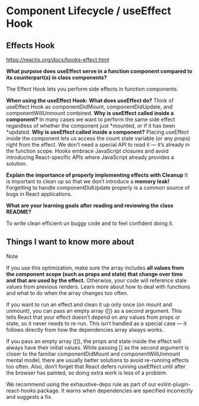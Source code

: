 # Component Lifecycle / useEffect Hook

## Effects Hook

<https://reactjs.org/docs/hooks-effect.html>

**What purpose does useEffect serve in a function component compared to its counterpart(s) in class components?**

The Effect Hook lets you perform side effects in function components.

**When using the useEffect Hook:**
    **What does useEffect do?**
        Think of useEffect Hook as componentDidMount, componentDidUpdate, and componentWillUnmount combined.
    **Why is useEffect called inside a component?**
        In many cases we want to perform the same side effect regardless of whether the component just *mounted, or if it has been *updated.
    **Why is useEffect called inside a component?**
        Placing useEffect inside the component lets us access the count state variable (or any props) right from the effect. We don’t need a special API to read it — it’s already in the function scope. Hooks embrace JavaScript closures and avoid introducing React-specific APIs where JavaScript already provides a solution.

**Explain the importance of properly implementing effects with Cleanup**
    It is important to clean up so that we don’t introduce a **memory leak!**
Forgetting to handle componentDidUpdate properly is a common source of bugs in React applications.

**What are your learning goals after reading and reviewing the class README?**

To write clean efficient un buggy code and to feel confident doing it.

## Things I want to know more about

Note

If you use this optimization, make sure the array includes **all values from the component scope (such as props and state) that change over time and that are used by the effect.** Otherwise, your code will reference stale values from previous renders. Learn more about how to deal with functions and what to do when the array changes too often.

If you want to run an effect and clean it up only once (on mount and unmount), you can pass an empty array ([]) as a second argument. This tells React that your effect doesn’t depend on any values from props or state, so it never needs to re-run. This isn’t handled as a special case — it follows directly from how the dependencies array always works.

If you pass an empty array ([]), the props and state inside the effect will always have their initial values. While passing [] as the second argument is closer to the familiar componentDidMount and componentWillUnmount mental model, there are usually better solutions to avoid re-running effects too often. Also, don’t forget that React defers running useEffect until after the browser has painted, so doing extra work is less of a problem.

We recommend using the exhaustive-deps rule as part of our eslint-plugin-react-hooks package. It warns when dependencies are specified incorrectly and suggests a fix.


